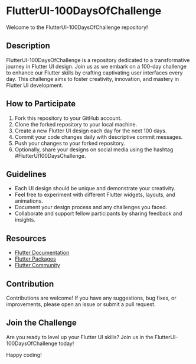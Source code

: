 # FlutterUI-100DaysOfChallenge

Welcome to the FlutterUI-100DaysOfChallenge repository!

## Description
FlutterUI-100DaysOfChallenge is a repository dedicated to a transformative journey in Flutter UI design. Join us as we embark on a 100-day challenge to enhance our Flutter skills by crafting captivating user interfaces every day. This challenge aims to foster creativity, innovation, and mastery in Flutter UI development.

## How to Participate
1. Fork this repository to your GitHub account.
2. Clone the forked repository to your local machine.
3. Create a new Flutter UI design each day for the next 100 days.
4. Commit your code changes daily with descriptive commit messages.
5. Push your changes to your forked repository.
6. Optionally, share your designs on social media using the hashtag #FlutterUI100DaysChallenge.

## Guidelines
- Each UI design should be unique and demonstrate your creativity.
- Feel free to experiment with different Flutter widgets, layouts, and animations.
- Document your design process and any challenges you faced.
- Collaborate and support fellow participants by sharing feedback and insights.

## Resources
- [Flutter Documentation](https://flutter.dev/docs)
- [Flutter Packages](https://pub.dev/)
- [Flutter Community](https://flutter.dev/community)

## Contribution
Contributions are welcome! If you have any suggestions, bug fixes, or improvements, please open an issue or submit a pull request.

## Join the Challenge
Are you ready to level up your Flutter UI skills? Join us in the FlutterUI-100DaysOfChallenge today!

Happy coding!
